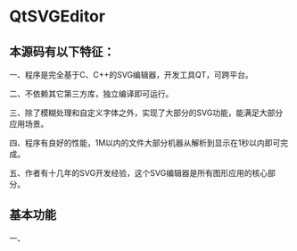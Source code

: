 # QtSVGEditor
## 本源码有以下特征：
一、程序是完全基于C、C++的SVG编辑器，开发工具QT，可跨平台。   

二、不依赖其它第三方库，独立编译即可运行。  

三、除了模糊处理和自定义字体之外，实现了大部分的SVG功能，能满足大部分应用场景。  

四、程序有良好的性能，1M以内的文件大部分机器从解析到显示在1秒以内即可完成。  

五、作者有十几年的SVG开发经验，这个SVG编辑器是所有图形应用的核心部分。  


##  基本功能

一、
